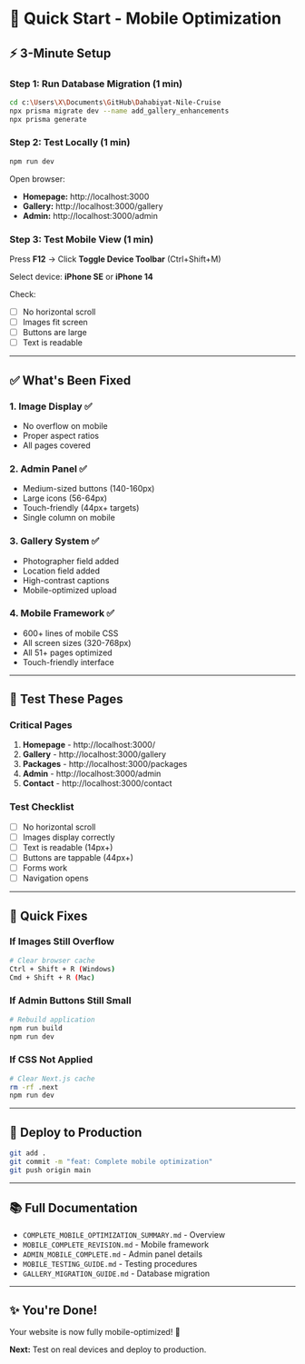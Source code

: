# 🚀 Quick Start - Mobile Optimization

## ⚡ 3-Minute Setup

### Step 1: Run Database Migration (1 min)
```bash
cd c:\Users\X\Documents\GitHub\Dahabiyat-Nile-Cruise
npx prisma migrate dev --name add_gallery_enhancements
npx prisma generate
```

### Step 2: Test Locally (1 min)
```bash
npm run dev
```

Open browser:
- **Homepage:** http://localhost:3000
- **Gallery:** http://localhost:3000/gallery
- **Admin:** http://localhost:3000/admin

### Step 3: Test Mobile View (1 min)
Press **F12** → Click **Toggle Device Toolbar** (Ctrl+Shift+M)

Select device: **iPhone SE** or **iPhone 14**

Check:
- [ ] No horizontal scroll
- [ ] Images fit screen
- [ ] Buttons are large
- [ ] Text is readable

---

## ✅ What's Been Fixed

### 1. Image Display ✅
- No overflow on mobile
- Proper aspect ratios
- All pages covered

### 2. Admin Panel ✅
- Medium-sized buttons (140-160px)
- Large icons (56-64px)
- Touch-friendly (44px+ targets)
- Single column on mobile

### 3. Gallery System ✅
- Photographer field added
- Location field added
- High-contrast captions
- Mobile-optimized upload

### 4. Mobile Framework ✅
- 600+ lines of mobile CSS
- All screen sizes (320-768px)
- All 51+ pages optimized
- Touch-friendly interface

---

## 📱 Test These Pages

### Critical Pages
1. **Homepage** - http://localhost:3000/
2. **Gallery** - http://localhost:3000/gallery
3. **Packages** - http://localhost:3000/packages
4. **Admin** - http://localhost:3000/admin
5. **Contact** - http://localhost:3000/contact

### Test Checklist
- [ ] No horizontal scroll
- [ ] Images display correctly
- [ ] Text is readable (14px+)
- [ ] Buttons are tappable (44px+)
- [ ] Forms work
- [ ] Navigation opens

---

## 🐛 Quick Fixes

### If Images Still Overflow
```bash
# Clear browser cache
Ctrl + Shift + R (Windows)
Cmd + Shift + R (Mac)
```

### If Admin Buttons Still Small
```bash
# Rebuild application
npm run build
npm run dev
```

### If CSS Not Applied
```bash
# Clear Next.js cache
rm -rf .next
npm run dev
```

---

## 🚀 Deploy to Production

```bash
git add .
git commit -m "feat: Complete mobile optimization"
git push origin main
```

---

## 📚 Full Documentation

- `COMPLETE_MOBILE_OPTIMIZATION_SUMMARY.md` - Overview
- `MOBILE_COMPLETE_REVISION.md` - Mobile framework
- `ADMIN_MOBILE_COMPLETE.md` - Admin panel details
- `MOBILE_TESTING_GUIDE.md` - Testing procedures
- `GALLERY_MIGRATION_GUIDE.md` - Database migration

---

## ✨ You're Done!

Your website is now fully mobile-optimized! 🎉

**Next:** Test on real devices and deploy to production.
